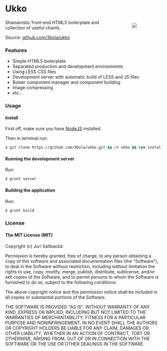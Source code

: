 # Ukko

<img align="right" src="https://raw.github.com/3bola/ukko/master/public/assets/img/ukko.png" hspace="80" vspace="10">

Shamanistic front-end HTML5 boilerplate and collection of useful chants.

Source: [github.com/3bola/ukko](http://github.com/3bola/ukko)

### Features

* Simple HTML5 boilerplate
* Separated production and development environments
* Using LESS CSS files
* Development server with automatic build of LESS and JS files
* Bower component manager and component building
* Image compressing
* etc...

### Usage

#### Install

First off, make sure you have [NodeJS](http://nodejs.org/) installed.

Then in terminal run:
```sh
$ git clone https://github.com/3bola/ukko.git && cd ukko && npm install .
```

#### Running the development server

Run:
```sh
$ grunt server
```

#### Building the application

Run:
```sh
$ grunt build
```

### License

#### The MIT License (MIT)

Copyright (c) Juri Saltbacka

Permission is hereby granted, free of charge, to any person obtaining a copy of
this software and associated documentation files (the "Software"), to deal in
the Software without restriction, including without limitation the rights to
use, copy, modify, merge, publish, distribute, sublicense, and/or sell copies
of the Software, and to permit persons to whom the Software is furnished to do
so, subject to the following conditions:

The above copyright notice and this permission notice shall be included in all
copies or substantial portions of the Software.

THE SOFTWARE IS PROVIDED "AS IS", WITHOUT WARRANTY OF ANY KIND, EXPRESS OR
IMPLIED, INCLUDING BUT NOT LIMITED TO THE WARRANTIES OF MERCHANTABILITY,
FITNESS FOR A PARTICULAR PURPOSE AND NONINFRINGEMENT. IN NO EVENT SHALL THE
AUTHORS OR COPYRIGHT HOLDERS BE LIABLE FOR ANY CLAIM, DAMAGES OR OTHER
LIABILITY, WHETHER IN AN ACTION OF CONTRACT, TORT OR OTHERWISE, ARISING FROM,
OUT OF OR IN CONNECTION WITH THE SOFTWARE OR THE USE OR OTHER DEALINGS IN THE
SOFTWARE.
